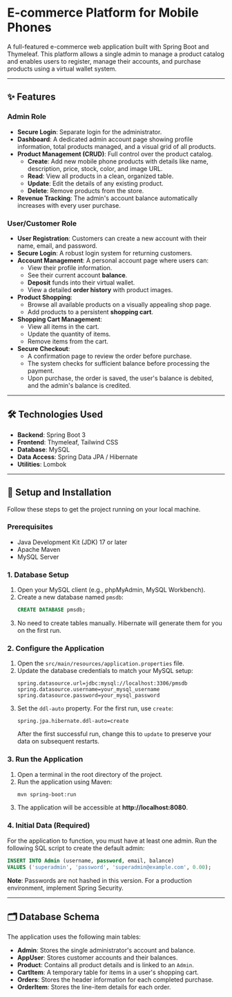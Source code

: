 # E-commerce Platform for Mobile Phones

A full-featured e-commerce web application built with Spring Boot and Thymeleaf. This platform allows a single admin to manage a product catalog and enables users to register, manage their accounts, and purchase products using a virtual wallet system.

---

## ✨ Features

### Admin Role
- **Secure Login**: Separate login for the administrator.
- **Dashboard**: A dedicated admin account page showing profile information, total products managed, and a visual grid of all products.
- **Product Management (CRUD)**: Full control over the product catalog.
  - **Create**: Add new mobile phone products with details like name, description, price, stock, color, and image URL.
  - **Read**: View all products in a clean, organized table.
  - **Update**: Edit the details of any existing product.
  - **Delete**: Remove products from the store.
- **Revenue Tracking**: The admin's account balance automatically increases with every user purchase.

### User/Customer Role
- **User Registration**: Customers can create a new account with their name, email, and password.
- **Secure Login**: A robust login system for returning customers.
- **Account Management**: A personal account page where users can:
  - View their profile information.
  - See their current account **balance**.
  - **Deposit** funds into their virtual wallet.
  - View a detailed **order history** with product images.
- **Product Shopping**:
  - Browse all available products on a visually appealing shop page.
  - Add products to a persistent **shopping cart**.
- **Shopping Cart Management**:
  - View all items in the cart.
  - Update the quantity of items.
  - Remove items from the cart.
- **Secure Checkout**:
  - A confirmation page to review the order before purchase.
  - The system checks for sufficient balance before processing the payment.
  - Upon purchase, the order is saved, the user's balance is debited, and the admin's balance is credited.

---

## 🛠️ Technologies Used

- **Backend**: Spring Boot 3
- **Frontend**: Thymeleaf, Tailwind CSS
- **Database**: MySQL
- **Data Access**: Spring Data JPA / Hibernate
- **Utilities**: Lombok

---

## 🚀 Setup and Installation

Follow these steps to get the project running on your local machine.

### Prerequisites
- Java Development Kit (JDK) 17 or later
- Apache Maven
- MySQL Server

### 1. Database Setup
1.  Open your MySQL client (e.g., phpMyAdmin, MySQL Workbench).
2.  Create a new database named `pmsdb`:
    ```sql
    CREATE DATABASE pmsdb;
    ```
3.  No need to create tables manually. Hibernate will generate them for you on the first run.

### 2. Configure the Application
1.  Open the `src/main/resources/application.properties` file.
2.  Update the database credentials to match your MySQL setup:
    ```properties
    spring.datasource.url=jdbc:mysql://localhost:3306/pmsdb
    spring.datasource.username=your_mysql_username
    spring.datasource.password=your_mysql_password
    ```
3.  Set the `ddl-auto` property. For the first run, use `create`:
    ```properties
    spring.jpa.hibernate.ddl-auto=create
    ```
    After the first successful run, change this to `update` to preserve your data on subsequent restarts.

### 3. Run the Application
1.  Open a terminal in the root directory of the project.
2.  Run the application using Maven:
    ```bash
    mvn spring-boot:run
    ```
3.  The application will be accessible at **http://localhost:8080**.

### 4. Initial Data (Required)
For the application to function, you must have at least one admin. Run the following SQL script to create the default admin:
```sql
INSERT INTO Admin (username, password, email, balance)
VALUES ('superadmin', 'password', 'superadmin@example.com', 0.00);
```
**Note**: Passwords are not hashed in this version. For a production environment, implement Spring Security.

---

## 🗂️ Database Schema

The application uses the following main tables:
- **Admin**: Stores the single administrator's account and balance.
- **AppUser**: Stores customer accounts and their balances.
- **Product**: Contains all product details and is linked to an `Admin`.
- **CartItem**: A temporary table for items in a user's shopping cart.
- **Orders**: Stores the header information for each completed purchase.
- **OrderItem**: Stores the line-item details for each order.
